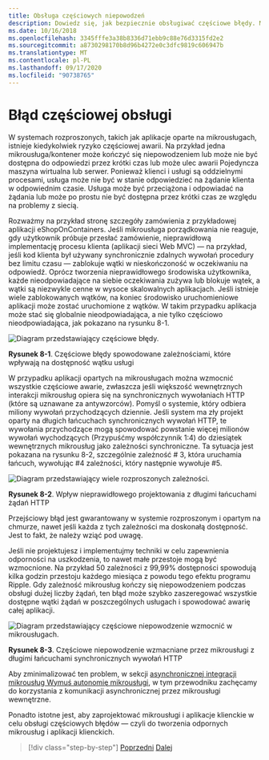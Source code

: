 ```yaml
---
title: Obsługa częściowych niepowodzeń
description: Dowiedz się, jak bezpiecznie obsługiwać częściowe błędy. Mikrousługa może nie być w pełni funkcjonalna, ale nadal może być w stanie wykonać kilka przydatnych zadań.
ms.date: 10/16/2018
ms.openlocfilehash: 3345fffe3a38b8336d71ebb9c88e76d3315fd2e2
ms.sourcegitcommit: a8730298170b8d96b4272e0c3dfc9819c606947b
ms.translationtype: MT
ms.contentlocale: pl-PL
ms.lasthandoff: 09/17/2020
ms.locfileid: "90738765"
---
```

# <a name="handle-partial-failure"></a>Błąd częściowej obsługi

W systemach rozproszonych, takich jak aplikacje oparte na mikrousługach, istnieje kiedykolwiek ryzyko częściowej awarii. Na przykład jedna mikrousługa/kontener może kończyć się niepowodzeniem lub może nie być dostępna do odpowiedzi przez krótki czas lub może ulec awarii Pojedyncza maszyna wirtualna lub serwer. Ponieważ klienci i usługi są oddzielnymi procesami, usługa może nie być w stanie odpowiedzieć na żądanie klienta w odpowiednim czasie. Usługa może być przeciążona i odpowiadać na żądania lub może po prostu nie być dostępna przez krótki czas ze względu na problemy z siecią.

Rozważmy na przykład stronę szczegóły zamówienia z przykładowej aplikacji eShopOnContainers. Jeśli mikrousługa porządkowania nie reaguje, gdy użytkownik próbuje przesłać zamówienie, nieprawidłową implementację procesu klienta (aplikacji sieci Web MVC) — na przykład, jeśli kod klienta był używany synchronicznie zdalnych wywołań procedury bez limitu czasu — zablokuje wątki w nieskończoność w oczekiwaniu na odpowiedź. Oprócz tworzenia nieprawidłowego środowiska użytkownika, każde nieodpowiadające na siebie oczekiwania zużywa lub blokuje wątek, a wątki są niezwykle cenne w wysoce skalowalnych aplikacjach. Jeśli istnieje wiele zablokowanych wątków, na koniec środowisko uruchomieniowe aplikacji może zostać uruchomione z wątków. W takim przypadku aplikacja może stać się globalnie nieodpowiadająca, a nie tylko częściowo nieodpowiadająca, jak pokazano na rysunku 8-1.

![Diagram przedstawiający częściowe błędy.](./media/handle-partial-failure/partial-failures-diagram.png)

**Rysunek 8-1**. Częściowe błędy spowodowane zależnościami, które wpływają na dostępność wątku usługi

W przypadku aplikacji opartych na mikrousługach można wzmocnić wszystkie częściowe awarie, zwłaszcza jeśli większość wewnętrznych interakcji mikrousług opiera się na synchronicznych wywołaniach HTTP (które są uznawane za antywzorców). Pomyśl o systemie, który odbiera miliony wywołań przychodzących dziennie. Jeśli system ma zły projekt oparty na długich łańcuchach synchronicznych wywołań HTTP, te wywołania przychodzące mogą spowodować powstanie więcej milionów wywołań wychodzących (Przypuśćmy współczynnik 1:4) do dziesiątek wewnętrznych mikrousług jako zależności synchroniczne. Ta sytuacja jest pokazana na rysunku 8-2, szczególnie zależność \# 3, która uruchamia łańcuch, wywołując #4 zależności, który następnie wywołuje #5.

![Diagram przedstawiający wiele rozproszonych zależności.](./media/handle-partial-failure/multiple-distributed-dependencies.png)

**Rysunek 8-2**. Wpływ nieprawidłowego projektowania z długimi łańcuchami żądań HTTP

Przejściowy błąd jest gwarantowany w systemie rozproszonym i opartym na chmurze, nawet jeśli każda z tych zależności ma doskonałą dostępność. Jest to fakt, że należy wziąć pod uwagę.

Jeśli nie projektujesz i implementujmy techniki w celu zapewnienia odporności na uszkodzenia, to nawet małe przestoje mogą być wzmocnione. Na przykład 50 zależności z 99,99% dostępności spowodują kilka godzin przestoju każdego miesiąca z powodu tego efektu programu Ripple. Gdy zależność mikrousług kończy się niepowodzeniem podczas obsługi dużej liczby żądań, ten błąd może szybko zaszeregować wszystkie dostępne wątki żądań w poszczególnych usługach i spowodować awarię całej aplikacji.

![Diagram przedstawiający częściowe niepowodzenie wzmocnić w mikrousługach.](./media/handle-partial-failure/partial-failure-amplified-microservices.png)

**Rysunek 8-3**. Częściowe niepowodzenie wzmacniane przez mikrousługi z długimi łańcuchami synchronicznych wywołań HTTP

Aby zminimalizować ten problem, w sekcji [asynchronicznej integracji mikrousług Wymuś autonomię mikrousługi](../architect-microservice-container-applications/communication-in-microservice-architecture.md#asynchronous-microservice-integration-enforces-microservices-autonomy), w tym przewodniku zachęcamy do korzystania z komunikacji asynchronicznej przez mikrousługi wewnętrzne.

Ponadto istotne jest, aby zaprojektować mikrousługi i aplikacje klienckie w celu obsługi częściowych błędów — czyli do tworzenia odpornych mikrousług i aplikacji klienckich.

>[!div class="step-by-step"]
>[Poprzedni](index.md) 
> [Dalej](partial-failure-strategies.md)
